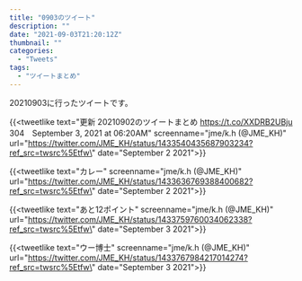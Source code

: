 ```yaml
---
title: "0903のツイート"
description: ""
date: "2021-09-03T21:20:12Z"
thumbnail: ""
categories:
  - "Tweets"
tags:
  - "ツイートまとめ"
---
```

20210903に行ったツイートです。
<!--more-->
{{<tweetlike text=\"更新 20210902のツイートまとめ https://t.co/XXDRB2UBju 304　September 3, 2021 at 06:20AM\" screenname=\"jme/k.h (@JME_KH)\" url=\"https://twitter.com/JME_KH/status/1433540435687903234?ref_src=twsrc%5Etfw\" date=\"September 2 2021\">}}

{{<tweetlike text=\"カレー\" screenname=\"jme/k.h (@JME_KH)\" url=\"https://twitter.com/JME_KH/status/1433636769388400682?ref_src=twsrc%5Etfw\" date=\"September 2 2021\">}}

{{<tweetlike text=\"あと12ポイント\" screenname=\"jme/k.h (@JME_KH)\" url=\"https://twitter.com/JME_KH/status/1433759760034062338?ref_src=twsrc%5Etfw\" date=\"September 3 2021\">}}

{{<tweetlike text=\"ウー博士\" screenname=\"jme/k.h (@JME_KH)\" url=\"https://twitter.com/JME_KH/status/1433767984217014274?ref_src=twsrc%5Etfw\" date=\"September 3 2021\">}}

